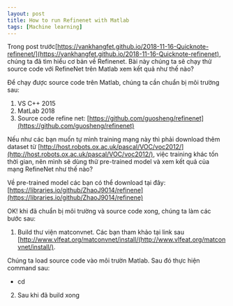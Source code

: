 ```yaml
---
layout: post
title: How to run Refinenet with Matlab
tags: [Machine learning]
---
```


Trong post trước[https://vankhangfet.github.io/2018-11-16-Quicknote-refinenet/](https://vankhangfet.github.io/2018-11-16-Quicknote-refinenet), chúng ta đã tìm hiểu cơ bản về Refinenet. Bài này chúng ta sẽ chạy thử source code với RefineNet trên Matlab xem kết quả như thế nào? 

Để chạy được source code trên Matlab, chúng ta cần chuẩn bị môi trường sau:
1. VS C++ 2015 
2. MatLab 2018 
3. Source code refine net:
   [https://github.com/guosheng/refinenet](https://github.com/guosheng/refinenet)
   
Nếu như các bạn muốn tự mình training mạng này thì phải download thêm dataset từ 
[http://host.robots.ox.ac.uk/pascal/VOC/voc2012/](http://host.robots.ox.ac.uk/pascal/VOC/voc2012/), việc training khác tốn thời gian, nên mình sẽ dùng thử pre-trained model và xem kết quả của mạng RefineNet như thế nào? 

Về pre-trained model các bạn có thể download tại đây:
[https://libraries.io/github/ZhaoJ9014/refinene](https://libraries.io/github/ZhaoJ9014/refinene)

OK! khi đã chuẩn bị môi trường và source code xong, chúng ta làm các bước sau:

1. Build thư viện matconvnet. Các bạn tham khảo tại link sau [http://www.vlfeat.org/matconvnet/install/(http://www.vlfeat.org/matconvnet/install/).

Chúng ta load source code vào môi trườn Matlab. Sau đó thực hiện command sau:
 - cd 

 

2. Sau khi đã build xong
